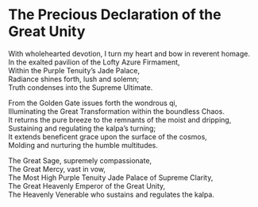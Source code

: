 # The Precious Declaration of the Great Unity

With wholehearted devotion, I turn my heart and bow in reverent homage.  
In the exalted pavilion of the Lofty Azure Firmament,  
Within the Purple Tenuity’s Jade Palace,  
Radiance shines forth, lush and solemn;  
Truth condenses into the Supreme Ultimate.  

From the Golden Gate issues forth the wondrous qi,  
Illuminating the Great Transformation within the boundless Chaos.  
It returns the pure breeze to the remnants of the moist and dripping,  
Sustaining and regulating the kalpa’s turning;  
It extends beneficent grace upon the surface of the cosmos,  
Molding and nurturing the humble multitudes.  

The Great Sage, supremely compassionate,  
The Great Mercy, vast in vow,  
The Most High Purple Tenuity Jade Palace of Supreme Clarity,  
The Great Heavenly Emperor of the Great Unity,  
The Heavenly Venerable who sustains and regulates the kalpa.